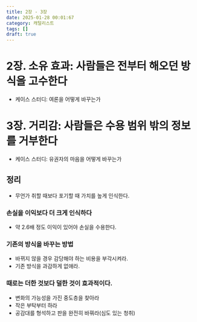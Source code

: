 ```yaml
---
title: 2장 - 3장
date: 2025-01-28 00:01:67
category: 캐털리스트
tags: []
draft: true
---
```


# 2장. 소유 효과: 사람들은 전부터 해오던 방식을 고수한다

- 케이스 스터디: 여론을 어떻게 바꾸는가

# 3장. 거리감: 사람들은 수용 범위 밖의 정보를 거부한다

- 케이스 스터디: 유권자의 마음을 어떻게 바꾸는가

## 정리

- 무언가 취할 때보다 포기할 때 가치를 높게 인식한다.

### 손실을 이익보다 더 크게 인식하다

- 약 2.6배 정도 이익이 있어야 손실을 수용한다.

### 기존의 방식을 바꾸는 방법

- 바뀌지 않을 경우 감당해야 하는 비용을 부각시켜라.
- 기존 방식을 과감하게 없애라.

### 때로는 더한 것보다 덜한 것이 효과적이다.

- 변화의 가능성을 가진 중도층을 찾아라
- 작은 부탁부터 하라
- 공감대를 형석하고 판을 완전히 바꿔라(심도 있는 청취)
